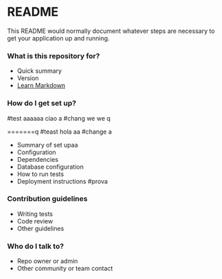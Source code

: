 # README # 

This README would normally document whatever steps are necessary to get your application up and running.

### What is this repository for? ###

* Quick summary  
* Version
* [Learn Markdown](https://bitbucket.org/tutorials/markdowndemo)

### How do I get set up? ###

#test aaaaaa ciao a
#chang we we q

=======q
#teast hola aa
#change a

* Summary of set upaa
* Configuration
* Dependencies
* Database configuration
* How to run tests
* Deployment instructions
#prova
### Contribution guidelines ###

* Writing tests
* Code review
* Other guidelines

### Who do I talk to? ###

* Repo owner or admin
* Other community or team contact
